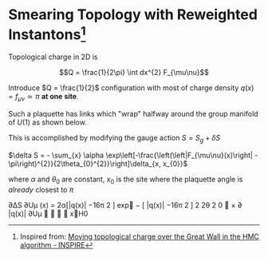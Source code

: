 # Smearing Topology with Reweighted Instantons[^1]


Topological charge in 2D is

$$Q = \frac{1}{2\pi} \int dx^{2} F_{\mu\nu}$$

Introduce $Q = \frac{1}{2}$ configuration with most of charge density $q(x) = f_{\mu\nu} \simeq \pi$ **at one site**.

Such a plaquette has links which "wrap" halfway around the group manifold of $U(1)$ as shown below.

This is accomplished by modifying the gauge action $S = S_{g} + \delta S$

$\delta S = - \sum_{x} \alpha \exp\left[-\frac{\left(\left|F_{\mu\nu}(x)\right| - \pi\right)^{2}}{2\theta_{0}^{2}}\right]\delta_{x, x_{0}}$

where $\alpha$ and $\theta_{0}$ are constant, $x_{0}$ is the site where the plaquette angle is _already_ closest to $\pi$

∂∆S ∂Uµ (x) = 2α[|q(x)| −16π 2 ] exp − [ |q(x)| −16π 2 ] 2 2θ 2 0  × ∂ |q(x)| ∂Uµ     x∈H0


[^1]: Inspired from: [Moving topological charge over the Great Wall in the HMC algorithm - INSPIRE](https://inspirehep.net/literature/880847)